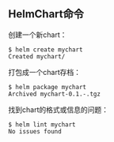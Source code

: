 ## HelmChart命令


创建一个新chart：

```console
$ helm create mychart
Created mychart/
```


打包成一个chart存档：

```console
$ helm package mychart
Archived mychart-0.1.-.tgz
```


找到chart的格式或信息的问题：

```console
$ helm lint mychart
No issues found
```
